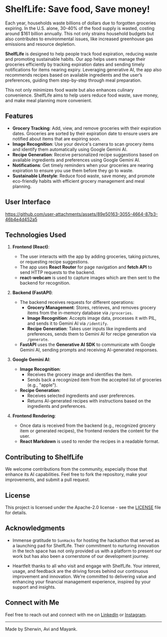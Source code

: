 # ShelfLife: Save food, Save money!
Each year, households waste billions of dollars due to forgotten groceries expiring. In the U.S. alone, 30-40% of the food supply is wasted, costing around $161 billion annually. This not only strains household budgets but also contributes to environmental issues, like increased greenhouse gas emissions and resource depletion.

**ShelfLife** is designed to help people track food expiration, reducing waste and promoting sustainable habits. Our app helps users manage their groceries efficiently by tracking expiration dates and sending timely notifications for items nearing expiry. Leveraging generative AI, the app also recommends recipes based on available ingredients and the user’s preferences, guiding them step-by-step through meal preparation.

This not only minimizes food waste but also enhances culinary convenience. ShelfLife aims to help users reduce food waste, save money, and make meal planning more convenient.

## Features
- **Grocery Tracking**: Add, view, and remove groceries with their expiration dates. Groceries are sorted by their expiration date to ensure users are notified about items that are expiring soon.
- **Image Recognition**: Use your device's camera to scan grocery items and identify them automatically using Google Gemini AI.
- **Recipe Generation**: Receive personalized recipe suggestions based on available ingredients and preferences using Google Gemini AI.
- **Notifications**: Get timely reminders when your groceries are nearing expiration to ensure you use them before they go to waste.
- **Sustainable Lifestyle**: Reduce food waste, save money, and promote eco-friendly habits with efficient grocery management and meal planning.




## User Interface
https://github.com/user-attachments/assets/89e50163-3055-4664-87b3-46b4e4d452a5



## Technologies Used

1. **Frontend (React)**:
    - The user interacts with the app by adding groceries, taking pictures, or requesting recipe suggestions.
    - The app uses **React Router** for page navigation and **fetch API** to send HTTP requests to the backend.
    - **react-webcam** is used to capture images which are then sent to the backend for recognition.

2. **Backend (FastAPI)**:
    - The backend receives requests for different operations:
        - **Grocery Management**: Stores, retrieves, and removes grocery items from the in-memory database via `/groceries`.
        - **Image Recognition**: Accepts image data, processes it with PIL, and sends it to Gemini AI via `/identify`.
        - **Recipe Generation**: Takes user inputs like ingredients and preferences, sends them to Gemini AI for recipe generation via `/generate`.
    - **FastAPI** uses the **Generative AI SDK** to communicate with Google Gemini AI, sending prompts and receiving AI-generated responses.

3. **Google Gemini AI**:
    - **Image Recognition**: 
        - Receives the grocery image and identifies the item.
        - Sends back a recognized item from the accepted list of groceries (e.g., "apple").
    - **Recipe Generation**:
        - Receives selected ingredients and user preferences.
        - Returns AI-generated recipes with instructions based on the ingredients and preferences.

4. **Frontend Rendering**:
    - Once data is received from the backend (e.g., recognized grocery item or generated recipes), the frontend renders the content for the user.
    - **React Markdown** is used to render the recipes in a readable format.



## Contributing to ShelfLife


We welcome contributions from the community, especially those that enhance its AI capabilities. Feel free to fork the repository, make your improvements, and submit a pull request.


## License


This project is licensed under the Apache-2.0 license - see the [LICENSE](LICENSE) file for details.


## Acknowledgments


- Immense gratitude to `SunHacks` for hosting the hackathon that served as a launching pad for ShelfLife. Their commitment to nurturing innovation in the tech space has not only provided us with a platform to present our work but has also been a cornerstone of our development journey.


- Heartfelt thanks to all who visit and engage with ShelfLife. Your interest, usage, and feedback are the driving forces behind our continuous improvement and innovation. We're committed to delivering value and enhancing your financial management experience, inspired by your support and insights.


## Connect with Me


Feel free to reach out and connect with me on [LinkedIn](https://www.linkedin.com/in/sherwinvishesh) or [Instagram](https://www.instagram.com/sherwinvishesh/).






---


Made by Sherwin, Avi and Mayank.
